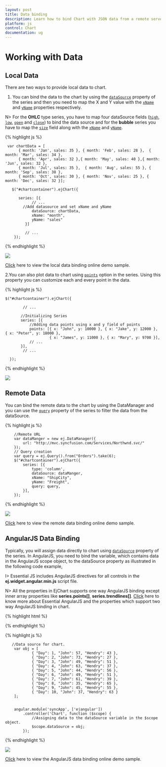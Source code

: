 ```yaml
---
layout: post
title: Data binding
description: Learn how to bind Chart with JSON data from a remote server or locally in client browser.
platform: js
control: Chart
documentation: ug
---
```


# Working with Data

## Local Data

There are two ways to provide local data to chart.

1. You can bind the data to the chart by using the [`dataSource`](../api/ejchart#members:series-datasource) property of the series and then you need to map the X and Y value with the [`xName`](../api/ejchart#members:series-xname) and [`yName`](../api/ejchart#members:series-yname) properties respectively.

N> For the **OHLC** type series, you have to map four dataSource fields ([`high`](../api/ejchart#members:series-high), [`low`](../api/ejchart#members:series-low), [`open`](../api/ejchart#members:series-open) and [`close`](../api/ejchart#members:series-close)) to bind the data source and for the **bubble** series you have to map the [`size`](../api/ejchart#members:series-size) field along with the [`xName`](../api/ejchart#members:series-xname) and [`yName`](../api/ejchart#members:series-yname). 


{% highlight js %}

     var chartData = [
          { month: 'Jan', sales: 35 }, { month: 'Feb', sales: 28 },  { month: 'Mar', sales: 34 },
          { month: 'Apr', sales: 32 },{ month: 'May', sales: 40 },{ month: 'Jun', sales: 32 },
          { month: 'Jul', sales: 35 },  { month: 'Aug', sales: 55 }, { month: 'Sep', sales: 38 },
          { month: 'Oct', sales: 30 }, { month: 'Nov', sales: 25 }, { month: 'Dec', sales: 32 }];

       $("#chartcontainer").ejChart({
                    
          series: [{
                // ... 
         	//Add datasource and set xName and yName 
                dataSource: chartData, 
                xName: "month", 
                yName: "sales"		
             }]

             // ...
        });


{% endhighlight %}

![](/js/Chart/Working-with-Data_images/Working-with-Data_img1.png)

[Click](http://js.syncfusion.com/demos/web/#!/azure/chart/databinding/localdata) here to view the local data binding online demo sample.


2.You can also plot data to chart using [`points`](../api/ejchart.html#members:series-points) option in the series. Using this property you can customize each and every point in the data.

{% highlight js %}

    $("#chartcontainer").ejChart({

            // ...

           //Initializing Series
           series: [{
               //Adding data points using x and y field of points
               points: [{ x: "John", y: 10000 }, { x: "Jake", y: 12000 }, { x: "Peter", y: 18000 },
                        { x: "James", y: 11000 }, { x: "Mary", y: 9700 }],
               // ...
           }],
            // ...

      });


{% endhighlight %}

![](/js/Chart/Working-with-Data_images/Working-with-Data_img2.png)

## Remote Data

You can bind the remote data to the chart by using the DataManager and you can use the [`query`](../api/ejchart#members:series-query) property of the series to filter the data from the dataSource.


{% highlight js %}

        //Remote URL           
        var dataManger = new ej.DataManager({
            url: "http://mvc.syncfusion.com/Services/Northwnd.svc/"
        });
        // Query creation
        var query = ej.Query().from("Orders").take(6);
        $("#chartcontainer").ejChart({
            series: [{
                type: 'column',
                dataSource: dataManger,
                xName: "ShipCity",
                yName: "Freight",
                query: query,
            }],
        });

{% endhighlight %}

![](/js/Chart/Working-with-Data_images/Working-with-Data_img3.png)

[Click](http://js.syncfusion.com/demos/web/#!/azure/chart/databinding/remotedata) here to view the remote data binding online demo sample.	


## AngularJS Data Binding

Typically, you will assign data directly to chart using [`dataSource`](../api/ejchart#members:series-datasource) property of the series. In AngularJS, you need to bind the variable, which contains data in the AngularJS scope object, to the dataSource property as illustrated in the following code example,


I> Essential JS includes AngularJS directives for all controls in the **ej.widget.angular.min.js** script file. 

N> All the properties in EjChart supports one way AngularJS binding except inner array properties like **series.points[]**, **series.trendlines[]**. [Click](http://help.syncfusion.com/js/angularjs) here to know more about Essential AngularJS and the properties which support two way AngularJS binding in chart.  

{% highlight html %}

<html ng-app="syncApp">
<head>
    <script type="text/javascript" src="http://cdn.syncfusion.com/js/assets/external/jquery-2.1.4.min.js"></script>
    <script src="http://cdn.syncfusion.com/js/assets/external/jquery.globalize.min.js" type="text/javascript"></script>
    <script src="http://cdn.syncfusion.com/js/assets/external/angular.min.js"></script>
    <script src="https://cdn.syncfusion.com/13.3.0.7/js/web/ej.web.all.min.js"></script>
	<script src="https://cdn.syncfusion.com/13.2.0.29/js/common/ej.widget.angular.min.js"></script>
</head>
<body ng-controller="Chart">    
  <div id="chartContainer" style="width:100%" ej-chart
               e-size-width="800px" e-size-height="600px" 
                             e-title-text="AngularJS Support" >				           
    <e-series>              
      <e-series e-name="John" e-dataSource=dataSource e-xName="Day" e-yName="John">					 
	  </e-series>
    <e-series e-name="Hendry"  e-dataSource=dataSource e-xName="Day" e-yName="Hendry">					   
	  </e-series>
    </e-series>
 </div>            
</body>
</html>

{% endhighlight %}


{% highlight js %}

       //Data source for chart.
        var obj = [
                { "Day": 1, "John": 57, "Hendry": 43 },
                { "Day": 2, "John": 73, "Hendry": 27 },
                { "Day": 3, "John": 49, "Hendry": 51 },
                { "Day": 4, "John": 63, "Hendry": 37 },
                { "Day": 5, "John": 44, "Hendry": 56 },
                { "Day": 6, "John": 49, "Hendry": 51 },
                { "Day": 7, "John": 61, "Hendry": 39 },
                { "Day": 8, "John": 35, "Hendry": 65 },
                { "Day": 9, "John": 45, "Hendry": 55 },
                { "Day": 10, "John": 37, "Hendry": 63 }
        ];
        
        
        angular.module('syncApp', ['ejangular'])
            .controller('Chart', function ($scope) {
                //Assigning data to the dataSource variable in the $scope object.
                $scope.dataSource = obj;
            });

{% endhighlight %}


![](/js/Chart/Working-with-Data_images/Working-with-Data_img4.png)

[Click](http://js.syncfusion.com/demos/web/#!/azure/angularsupport/chart) here to view the AngularJS data binding online demo sample.	
